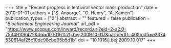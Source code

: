 +++
title = "Recent progress in lentiviral vector mass production"
date = 2010-01-01
authors = ["S. Ansorge", "O. Henry", "A. Kamen"]
publication_types = ["2"]
abstract = ""
featured = false
publication = "*Biochemical Engineering Journal*"
url_pdf = "https://www.scopus.com/inward/record.uri?eid=2-s2.0-75349106422&doi=10.1016%2fj.bej.2009.10.017&partnerID=40&md5=e2374530814af25c10dc98cbd95b5d1b"
doi = "10.1016/j.bej.2009.10.017"
+++

